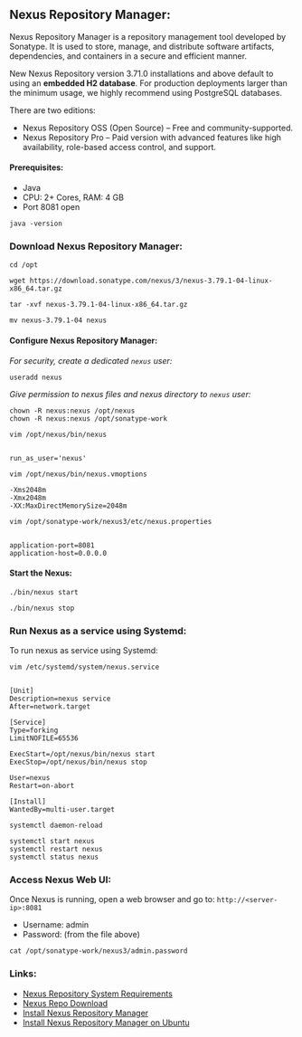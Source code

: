 ## Nexus Repository Manager:

Nexus Repository Manager is a repository management tool developed by Sonatype. It is used to store, manage, and distribute software artifacts, dependencies, and containers in a secure and efficient manner.

New Nexus Repository version 3.71.0 installations and above default to using an **embedded H2 database**. For production deployments larger than the minimum usage, we highly recommend using PostgreSQL databases.

There are two editions:
- Nexus Repository OSS (Open Source) – Free and community-supported.
- Nexus Repository Pro – Paid version with advanced features like high availability, role-based access control, and support.



#### Prerequisites:

- Java
- CPU: 2+ Cores, RAM: 4 GB
- Port 8081 open


```
java -version
```


### Download Nexus Repository Manager:

```
cd /opt

wget https://download.sonatype.com/nexus/3/nexus-3.79.1-04-linux-x86_64.tar.gz
```


```
tar -xvf nexus-3.79.1-04-linux-x86_64.tar.gz
```


```
mv nexus-3.79.1-04 nexus
```


#### Configure Nexus Repository Manager: 


_For security, create a dedicated `nexus` user:_

```
useradd nexus
```


_Give permission to nexus files and nexus directory to `nexus` user:_

```
chown -R nexus:nexus /opt/nexus
chown -R nexus:nexus /opt/sonatype-work
```



```
vim /opt/nexus/bin/nexus


run_as_user='nexus'
```


```
vim /opt/nexus/bin/nexus.vmoptions

-Xms2048m
-Xmx2048m
-XX:MaxDirectMemorySize=2048m
```



```
vim /opt/sonatype-work/nexus3/etc/nexus.properties


application-port=8081
application-host=0.0.0.0
```




#### Start the Nexus:

```
./bin/nexus start

./bin/nexus stop
```




### Run Nexus as a service using Systemd:

To run nexus as service using Systemd:

```
vim /etc/systemd/system/nexus.service


[Unit]
Description=nexus service
After=network.target

[Service]
Type=forking
LimitNOFILE=65536

ExecStart=/opt/nexus/bin/nexus start
ExecStop=/opt/nexus/bin/nexus stop

User=nexus
Restart=on-abort

[Install]
WantedBy=multi-user.target
```


```
systemctl daemon-reload

systemctl start nexus
systemctl restart nexus
systemctl status nexus
```


### Access Nexus Web UI:

Once Nexus is running, open a web browser and go to: `http://<server-ip>:8081`

- Username: admin
- Password: (from the file above)


```
cat /opt/sonatype-work/nexus3/admin.password
```




### Links:
- [Nexus Repository System Requirements](https://help.sonatype.com/en/sonatype-nexus-repository-system-requirements.html)
- [Nexus Repo Download](https://help.sonatype.com/en/download.html)
- [Install Nexus Repository Manager](https://www.atlantic.net/dedicated-server-hosting/how-to-install-sonatype-nexus-repository-manager-on-oracle-linux-8/)
- [Install Nexus Repository Manager on Ubuntu](https://www.howtoforge.com/how-to-install-nexus-repository-manager-on-ubuntu-22-04/)









